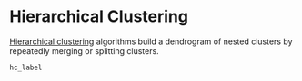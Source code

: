 # Hierarchical Clustering

[Hierarchical clustering](https://en.wikipedia.org/wiki/Hierarchical_clustering)
algorithms build a dendrogram of nested clusters by repeatedly merging
or splitting clusters.

```@docs
hc_label
```

